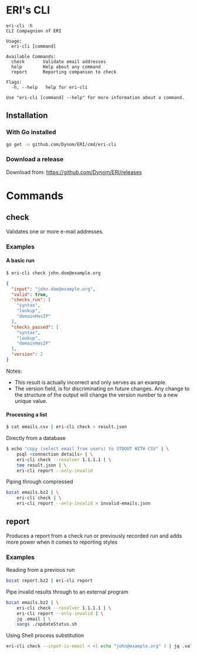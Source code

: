 # ERI's CLI
```
eri-cli -h
CLI Compagnion of ERI

Usage:
  eri-cli [command]

Available Commands:
  check       Validate email addresses
  help        Help about any command
  report      Reporting companion to check

Flags:
  -h, --help   help for eri-cli

Use "eri-cli [command] --help" for more information about a command.
```
## Installation
### With Go installed
```bash
go get -u github.com/Dynom/ERI/cmd/eri-cli
```

### Download a release
Download from: https://github.com/Dynom/ERI/releases

# Commands
## check
Validates one or more e-mail addresses.

### Examples
#### A basic run
```bash
$ eri-cli check john.doe@example.org
```
```json
{
  "input": "john.doe@example.org",
  "valid": true,
  "checks_run": [
    "syntax",
    "lookup",
    "domainHasIP"
  ],
  "checks_passed": [
    "syntax",
    "lookup",
    "domainHasIP"
  ],
  "version": 2
}
```

Notes:
- This result is actually incorrect and only serves as an example.
- The version field, is for discriminating on future changes. Any change to the structure of the output will change the version number to a new unique value.

#### Processing a list
```bash
$ cat emails.csv | eri-cli check > result.json
```

Directly from a database
```bash
$ echo "copy (select email from users) to STDOUT WITH CSV" | \
    psql <connection details> | \
    eri-cli check --resolver 1.1.1.1 | \
    tee result.json | \
    eri-cli report --only-invalid
```

Piping through compressed
```bash
bzcat emails.bz2 | \
    eri-cli check | \
    eri-cli report --only-invalid > invalid-emails.json
```

## report
Produces a report from a check run or previously recorded run and adds more power when it comes to reporting styles

### Examples
Reading from a previous run
```bash
bzcat report.bz2 | eri-cli report
```

Pipe invalid results through to an external program
```bash
bzcat emails.bz2 | \
    eri-cli check --resolver 1.1.1.1 | \
    eri-cli report --only-invalid | \
    jq .email | \
    xargs ./updateStatus.sh 
```

Using Shell process substitution
```bash
eri-cli check --input-is-email < <( echo "john@example.org" ) | jq .valid
```